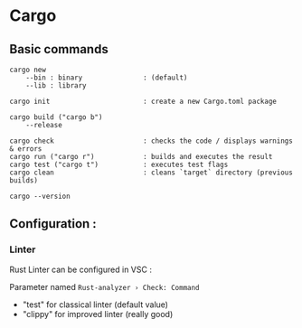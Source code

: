 # Cargo

## Basic commands

```
cargo new
    --bin : binary               : (default)
    --lib : library

cargo init                       : create a new Cargo.toml package
```

```
cargo build ("cargo b")
    --release
```

```
cargo check                      : checks the code / displays warnings & errors
cargo run ("cargo r")            : builds and executes the result
cargo test ("cargo t")           : executes test flags
cargo clean                      : cleans `target` directory (previous builds)
```

```
cargo --version
```

## Configuration :

### Linter

Rust Linter can be configured in VSC :

Parameter named `Rust-analyzer › Check: Command`

- "test" for classical linter (default value)
- "clippy" for improved linter (really good)
